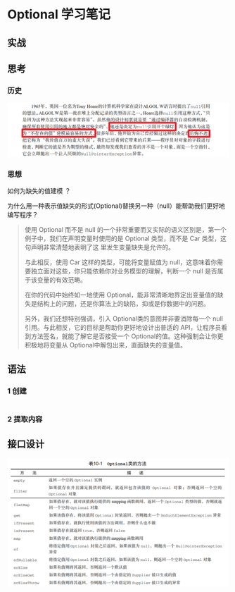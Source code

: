 # Optional 学习笔记

## 实战



## 思考

### 历史

![image-20200821191437660](img/image-20200821191437660.png)

### 思想 

如何为缺失的值建模  ？

为什么用一种表示值缺失的形式(Optional)替换另一种（null）能帮助我们更好地编写程序？  

> 使用 Optional 而不是 null 的一个非常重要而又实际的语义区别是，第一个例子中，我们在声明变量时使用的是 Optional<Car> 类型，而不是 Car 类型，这句声明非常清楚地表明了这  里发生变量缺失是允许的。
>
> 与此相反，使用 Car 这样的类型，可能将变量赋值为 null，这意味着你需要独立面对这些，你只能依赖你对业务模型的理解，判断一个 null 是否属于该变量的有效范畴。  
>
> 在你的代码中始终如一地使用 Optional，能非常清晰地界定出变量值的缺失是结构上的问题，还是你算法上的缺陷，抑或是你数据中的问题。
>
> 另外，我们还想特别强调，引入 Optional类的意图并非要消除每一个 null引用。与此相反，它的目标是帮助你更好地设计出普适的 API，让程序员看到方法签名，就能了解它是否接受一个 Optional的值。这种强制会让你更积极地将变量从 Optional中解包出来，直面缺失的变量值。  

## 语法

### 1 创建

```java

```



### 2 提取内容



## 接口设计

![image-20200821193632844](img/image-20200821193632844.png)

